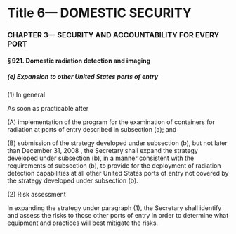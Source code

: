 
# Title 6— DOMESTIC SECURITY
### CHAPTER 3— SECURITY AND ACCOUNTABILITY FOR EVERY PORT
#### § 921. Domestic radiation detection and imaging
##### (e) Expansion to other United States ports of entry

(1) In general

As soon as practicable after

(A) implementation of the program for the examination of containers for radiation at ports of entry described in subsection (a); and

(B) submission of the strategy developed under subsection (b), but not later than December 31, 2008 , the Secretary shall expand the strategy developed under subsection (b), in a manner consistent with the requirements of subsection (b), to provide for the deployment of radiation detection capabilities at all other United States ports of entry not covered by the strategy developed under subsection (b).

(2) Risk assessment

In expanding the strategy under paragraph (1), the Secretary shall identify and assess the risks to those other ports of entry in order to determine what equipment and practices will best mitigate the risks.
